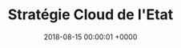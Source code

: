 ---
title: Stratégie Cloud de l'Etat
link: https://democracyos.consultation.etalab.gouv.fr/strategieclouddeletat
description: https://democracyos.consultation.etalab.gouv.fr/strategieclouddeletat
outil:
- DemocracyOS
screenshot: logovide.png
date: 2018-08-15 00:00:01 +0000
in_progress: false
note-citoyenne: 5
note-decidee: 5
---